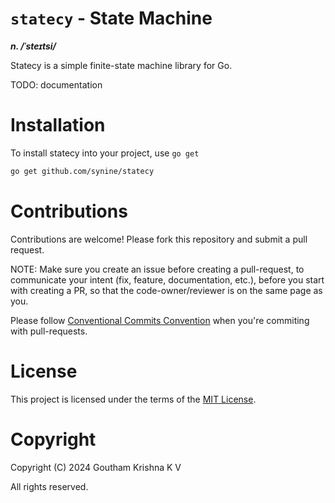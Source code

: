 # `statecy` - State Machine

***n. /ˈsteɪtsi/***

Statecy is a simple finite-state machine library for Go.

TODO: documentation

# Installation

To install statecy into your project, use `go get`

```sh
go get github.com/synine/statecy
```

# Contributions

Contributions are welcome! Please fork this repository and submit a pull request.

NOTE: Make sure you create an issue before creating a pull-request, to communicate your intent (fix, feature, documentation, etc.), before you start with creating a PR, so that the code-owner/reviewer is on the same page as you.

Please follow [Conventional Commits Convention](https://www.conventionalcommits.org/en/v1.0.0/) when you're commiting with pull-requests.


# License

This project is licensed under the terms of the [MIT License](LICENSE).

# Copyright

Copyright (C) 2024 Goutham Krishna K V

All rights reserved.
